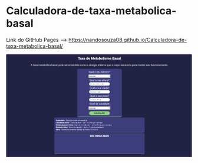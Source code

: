 # Calculadora-de-taxa-metabolica-basal

Link do GitHub Pages --> https://nandosouza08.github.io/Calculadora-de-taxa-metabolica-basal/

<img src="/img/2022-10-08_15-34.png" alt="print-website">
